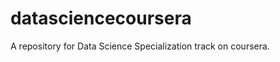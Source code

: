 datasciencecoursera
===================

A repository for Data Science Specialization track on coursera.
